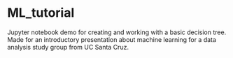 # ML_tutorial
Jupyter notebook demo for creating and working with a basic decision tree. Made for an introductory presentation about machine learning for a data analysis study group from UC Santa Cruz.
